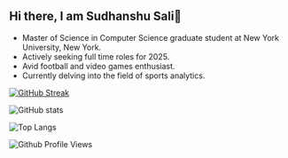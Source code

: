 ## Hi there, I am Sudhanshu Sali👋

- Master of Science in Computer Science graduate student at New York University, New York.
- Actively seeking full time roles for 2025.
- Avid football and video games enthusiast.
- Currently delving into the field of sports analytics.


[![GitHub Streak](https://streak-stats.demolab.com/?user=sudsali&theme=radical)](https://git.io/streak-stats)

![GitHub stats](https://github-readme-stats.vercel.app/api?username=sudsali&show_icons=true&theme=radical&rank_icon=github)

![Top Langs](https://github-readme-stats.vercel.app/api/top-langs/?username=sudsali&layout=compact)

![Github Profile Views](https://komarev.com/ghpvc/?username=sudsali&color=blueviolet)  
